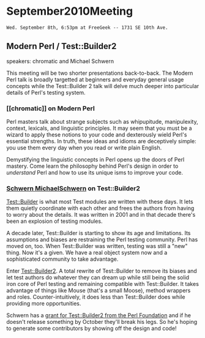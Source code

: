 # September2010Meeting

    Wed. September 8th, 6:53pm at FreeGeek -- 1731 SE 10th Ave.

## Modern Perl / Test::Builder2

speakers: chromatic and Michael Schwern

This meeting will be two shorter presentations back-to-back.  The Modern Perl talk is broadly targetted at beginners and everyday general usage concepts while the Test::Builder 2 talk will delve much deeper into particular details of Perl's testing system.

### [[chromatic]] on Modern Perl

Perl masters talk about strange subjects such as whipupitude, manipulexity,
context, lexicals, and linguistic principles.  It may seem that you must be a wizard to apply these notions to your code and dexterously wield Perl's essential strengths.  In truth, these ideas and idioms are deceptively simple: you use them every day when you read or write plain English.

Demystifying the linguistic concepts in Perl opens up the doors of Perl mastery.  Come learn the philosophy behind Perl's design in order to _understand_ Perl and how to use its unique isms to improve your code.

### [Schwern MichaelSchwern](/Schwern_MichaelSchwern) on Test::Builder2

[Test::Builder](http://search.cpan.org/perldoc?Test::Builder) is what most Test modules are written with these days.  It lets them quietly coordinate with each other and frees the authors from having to worry about the details.  It was written in 2001 and in that decade there's been an explosion of testing modules.

A decade later, Test::Builder is starting to show its age and limitations.  Its assumptions and biases are restraining the Perl testing community.  Perl has moved on, too.  When Test::Builder was written, testing was still a "new" thing.  Now it's a given.  We have a real object system now and a sophisticated community to take advantage.

Enter [Test::Builder2](http://github.com/schwern/test-more/blob/Test-Builder2/lib/Test/Builder2/Design.pod).  A total rewrite of Test::Builder to remove its biases and let test authors do whatever they can dream up while still being the solid iron core of Perl testing and remaining compatible with Test::Builder.  It takes advantage of things like Mouse (that's a small Moose), method wrappers and roles.  Counter-intuitively, it does less than Test::Builder does while providing more opportunities.

Schwern has a [grant for Test::Builder2 from the Perl Foundation](http://www.perlfoundation.org/test_builder_2) and if he doesn't release something by October they'll break his legs.  So he's hoping to generate some contributors by showing off the design and code!
